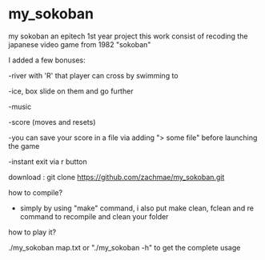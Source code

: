# my_sokoban
my sokoban an epitech 1st year project
this work consist of recoding the  japanese video game from 1982 "sokoban"

I added a few bonuses:

-river with 'R' that player can cross by swimming to

-ice, box slide on them and go further

-music

-score (moves and resets)

-you can save your score in a file via adding "> some file" before launching the game

-instant exit via r button

download :
git clone https://github.com/zachmae/my_sokoban.git

how to compile?
- simply by using "make" command, i also put make clean, fclean and re command to recompile and clean your folder

how to play it?

./my_sokoban map.txt
or
"./my_sokoban -h" to get the complete usage

